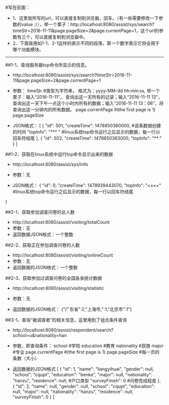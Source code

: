#写在前面：
* 1、这里我所写的url，可以直接复制到浏览器，回车。（有一些需要修改一下参数的value :）），举一个栗子：http://localhost:8080/assist/sys/search?timeStr=2016-11-11&page.pageSize=2&page.currentPage=1，这个url的参数有三个，可以直接复制到浏览器中。
* 2、下面我用如1-1、2-1这样的表示不同的段落，第一个数字表示它将会用于哪个功能模块。

***
##1-1、查询服务器top命令所显示的信息。
* http://localhost:8080/assist/sys/search?timeStr=2016-11-11&page.pageSize=2&page.currentPage=1

* 参数：
timeStr #类型为字符串， 格式为：yyyy-MM-dd hh:mm:ss, 举一个栗子：输入“2016-11-11”， 查询出这一天所有的记录；输入“2016-11-11 13”，查询出这一天下午一点这个小时内所有的数据；输入“2016-11-11 13：06”，将查询出这一分钟内的所有数据。
page.currentPage  #(the first page is 1)
page.pageSize

* JSON格式：
[
    {
        "id": 501,
        "createTime": 1478850360000, #该条数据创建的时间
        "topInfo": "*** " #linux系统top命令运行之后显示的数据，每一行以回车符结尾
    },
    {
        "id": 502,
        "createTime": 1478850363000,
        "topInfo": "** "
    }
]


##1-2、获取在linux系统中运行top命令显示出来的数据
* http://localhost:8080/assist/sys/info

* 参数：无

* JSON格式：
{
    "id": 0,
    "createTime": 1478939443070,
    "topInfo": "××××" #linux系统top命令运行之后显示的数据，每一行以回车符结尾

}

##2-1、获取参加调查问卷的总人数
* http://localhost:8080/assist/visiting/totalCount
* 参数：无
* 返回数据JSON格式：一个整数

##2-2、获取正在参加调查问卷的人数
* http://localhost:8080/assist/visiting/onlineCount
* 参数：无
* 返回数据的JSON格式：一个整数

##2-3、获取参加过调查问卷的全国各省统计数据
* http://localhost:8080/assist/visiting/statistic
* 参数：无

* 返回数据的JSON格式：
{"广东省":2,"上海市‚":1,"北京市":1"}


##3-1、查询“被调查者”的相关信息，这里用到了组合条件查询
* http://localhost:8080/assist/respondent/search?school=u&nationality=han
* 参数，即查询条件：
school #学校
education #教育
nationality #民族
major #专业
page.currentPage #(the first page is 1)
page.pageSize #每一页的条数（大小）

* 返回数据的JSON格式
[
    {
        "id": 1,
        "name": "liangyihuai",
        "gender": null,
        "school": "cqupt",
        "education": "benke",
        "major": null,
        "nationality": "hanzu",
        "residence": null, #户口类型
        "surveyFinish": 0 #问卷完成程度
    },
    {
        "id": 2,
        "name": null,
        "gender": null,
        "school": "cqupt",
        "education": null,
        "major": null,
        "nationality": "hanzu",
        "residence": null,
        "surveyFinish": 0
    }
]
